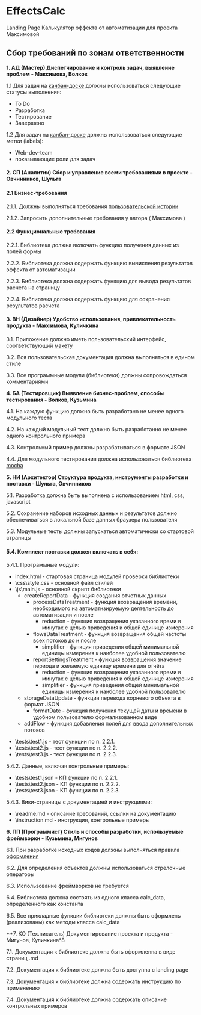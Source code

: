 # EffectsCalc

Landing Page Калькулятор эффекта от автоматизации для проекта Максимовой

## Сбор требований по зонам ответственности

**1. АД (Мастер) Диспетчирование и контроль задач, выявление проблем - Максимова, Волков**

1.1 Для задач на [канбан-доске]() должны использоваться следующие статусы выполнения:                 
- To Do
- Разработка
- Тестирование
- Завершено

1.2 Для задач на [канбан-доске]() должны использоваться следующие метки (labels):                        
- Web-dev-team
- показывающие роли для задач

#### 2. СП (Аналитик) Сбор и управление всеми требованиями в проекте - Овчинников, Шульга

#### 2.1 Бизнес-требования

2.1.1. Должны выполняться требования [пользовательской истории](https://github.com/petiteprincesse/EffectsCalc/issues)

2.1.2. Запросить дополнительные требования у автора ( Максимова )

#### 2.2 Функциональные требования

2.2.1. Библиотека должна включать функцию получения данных из полей формы

2.2.2. Библиотека должна содержать функцию вычисления результатов эффекта от автоматизации

2.2.3. Библиотека должна содержать функцию для вывода результатов расчета на страницу

2.2.4. Библиотека должна содержать функцию для сохранения результатов расчета


#### 3. ВН (Дизайнер) Удобство использования, привлекательность продукта - Максимова, Куличкина

3.1. Приложение должно иметь пользовательский интерфейс, соответствующий [макету]()

3.2. Вся пользовательская документация должна выполняться в едином стиле

3.3. Все программные модули (библиотеки) должны сопровождаться комментариями


**4. БА (Тестировщик) Выявление бизнес-проблем, способы тестирования - Волков, Кузьмина**

4.1. На каждую функцию должно быть разработано не менее одного модульного теста

4.2. На каждый модульный тест должно быть разработанно не менее одного контрольного примера

4.3. Контрольный пример должны разрабатываться в формате JSON

4.4. Для модульного тестирования должна использоваться библиотека [mocha](https://learn.javascript.ru/testing-mocha#behavior-driven-development-bdd)

**5. НИ (Архитектор) Структура продукта, инструменты разработки и поставки - Шульга, Овчинников**

5.1. Разработка должна быть выполнена с использованием html, css, javascript

5.2. Сохранение наборов исходных данных и результатов должно обеспечиваться в локальной базе данных браузера пользователя

5.3. Модульные тесты должны запускаться автоматически со стартовой страницы

#### 5.4. Комплект поставки должен включать в себя:

5.4.1. Программные модули:
* index.html - стартовая страница модулей проверки библиотеки
* \css\style.css - основной файл стилей
* \js\main.js - основной скрипт библиотеки
  * createReportData - функция создания отчетных данных 
    + processDataTreatment - функция возвращения времени, необходимого на автоматизируемую деятельность до автоматизации и после
      - reduction - функция возвращения указанного времи в минутах с целью приведения к общей единице измерения
    + flowsDataTreatment - функция возвращения общей частоты всех потоков до и после
      - simplifier - функция приведения общей минимальной единицы измерения к наиболее удобной пользователю
    + reportSettingsTreatment - функция возвращения значение периода и желаемую единицу времени для отчёта
      - reduction - функция возвращения указанного времи в минутах с целью приведения к общей единице измерения
      - simplifier - функция приведения общей минимальной единицы измерения к наиболее удобной пользователю       
  * storageDataUpdate - функция перевода корневого объекта в формат JSON
    + formatDate - функция получения текущей даты и времени в удобном пользователю формализованном виде
  * addFlow - функция добавления полей для ввода дополнительных потоков
  
- \tests\test1.js - тест функции по п. 2.2.1.
- \tests\test2.js - тест функции по п. 2.2.2.
- \tests\test3.js - тест функции по п. 2.2.3.

5.4.2. Данные, включая контрольные примеры:
- \tests\test1.json - КП функции по п. 2.2.1.
- \tests\test2.json - КП функции по п. 2.2.2.
- \tests\test3.json - КП функции по п. 2.2.3.

5.4.3. Вики-страницы с документацией и инструкциями:
- \readme.md - описание требований, ссылки на документацию
- \instruction.md - инструкция, контрольные примеры

**6. ПП (Программист) Стиль и способы разработки, используемые фреймворки - Кузьмина, Мигунов**

6.1. При разработке исходных кодов должны выполняться правила [оформления](https://learn.javascript.ru/coding-style)

6.2. Для определения объектов должны использоваться стрелочные операторы

6.3. Использование фреймворков не требуется

6.4. Библиотека должна состоять из одного класса calc_data, определенного как константа 

6.5. Все прикладные функции библиотеки должны быть оформлены (реализованы) как методы класса calc_data

**7. КО (Тех.писатель) Документирование проекта и продукта - Мигунов, Куличкина*8

7.1. Документация к библиотеке должна быть оформленна в виде страниц .md 

7.2. Документация к библиотеке должна быть доступна с landing page

7.3. Документация к библиотеке должна содержать инструкцию по применению

7.4. Документация к библиотеке должна содержать описание контрольных примеров
